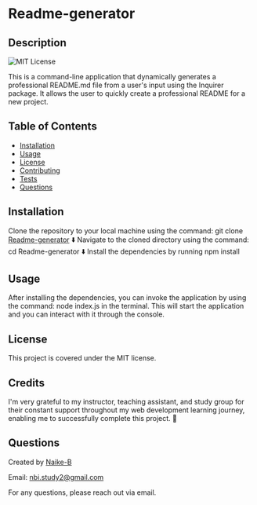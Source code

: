 # Readme-generator

## Description
![MIT License](https://img.shields.io/badge/License-MIT-yellow.svg)

This is a command-line application that dynamically generates a professional README.md file from a user's input using the Inquirer package. It allows the user to quickly create a professional README for a new project.

## Table of Contents
- [Installation](#installation)
- [Usage](#usage)
- [License](#license)
- [Contributing](#contributing)
- [Tests](#tests)
- [Questions](#questions)

## Installation
Clone the repository to your local machine using the command: git clone [Readme-generator](https://github.com/Naike-B/Readme-generator) 
⬇️ 
Navigate to the cloned directory using the command: cd Readme-generator
⬇️
Install the dependencies by running npm install

## Usage
After installing the dependencies, you can invoke the application by using the command: node index.js in the terminal. This will start the application and you can interact with it through the console.


## License
This project is covered under the MIT license.

## Credits

I'm very grateful to my instructor, teaching assistant, and study group for their constant support throughout my web development learning journey, enabling me to successfully complete this project.  🚀


## Questions
Created by [Naike-B](https://github.com/Naike-B)

Email: nbi.study2@gmail.com 

For any questions, please reach out via email.
